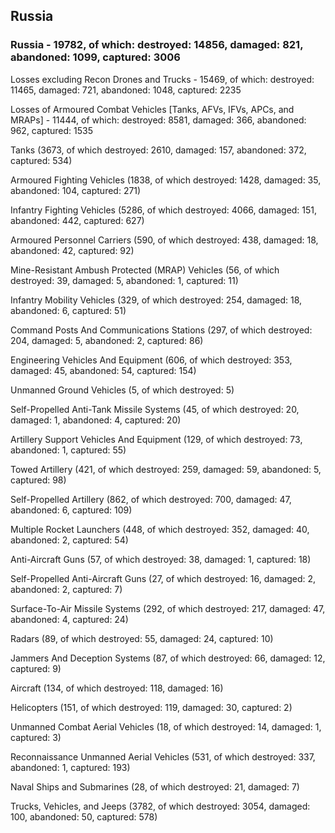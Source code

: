 
 
 ## Russia
 
 ### Russia - 19782, of which: destroyed: 14856, damaged: 821, abandoned: 1099, captured: 3006

 Losses excluding Recon Drones and Trucks - 15469, of which: destroyed: 11465, damaged: 721, abandoned: 1048, captured: 2235

 Losses of Armoured Combat Vehicles [Tanks, AFVs, IFVs, APCs, and MRAPs] - 11444, of which: destroyed: 8581, damaged: 366, abandoned: 962, captured: 1535

 

 

 Tanks (3673, of which destroyed: 2610, damaged: 157, abandoned: 372, captured: 534)

 Armoured Fighting Vehicles (1838, of which destroyed: 1428, damaged: 35, abandoned: 104, captured: 271)

 Infantry Fighting Vehicles (5286, of which destroyed: 4066, damaged: 151, abandoned: 442, captured: 627)

 Armoured Personnel Carriers (590, of which destroyed: 438, damaged: 18, abandoned: 42, captured: 92)

 Mine-Resistant Ambush Protected (MRAP) Vehicles (56, of which destroyed: 39, damaged: 5, abandoned: 1, captured: 11)

 Infantry Mobility Vehicles (329, of which destroyed: 254, damaged: 18, abandoned: 6, captured: 51)

 Command Posts And Communications Stations (297, of which destroyed: 204, damaged: 5, abandoned: 2, captured: 86)

 Engineering Vehicles And Equipment (606, of which destroyed: 353, damaged: 45, abandoned: 54, captured: 154)

 Unmanned Ground Vehicles (5, of which destroyed: 5)

 Self-Propelled Anti-Tank Missile Systems (45, of which destroyed: 20, damaged: 1, abandoned: 4, captured: 20)

 Artillery Support Vehicles And Equipment (129, of which destroyed: 73, abandoned: 1, captured: 55)

 Towed Artillery (421, of which destroyed: 259, damaged: 59, abandoned: 5, captured: 98)

 Self-Propelled Artillery (862, of which destroyed: 700, damaged: 47, abandoned: 6, captured: 109)

 Multiple Rocket Launchers (448, of which destroyed: 352, damaged: 40, abandoned: 2, captured: 54)

 Anti-Aircraft Guns (57, of which destroyed: 38, damaged: 1, captured: 18)

 Self-Propelled Anti-Aircraft Guns (27, of which destroyed: 16, damaged: 2, abandoned: 2, captured: 7)

 Surface-To-Air Missile Systems (292, of which destroyed: 217, damaged: 47, abandoned: 4, captured: 24)

 Radars (89, of which destroyed: 55, damaged: 24, captured: 10)

 Jammers And Deception Systems (87, of which destroyed: 66, damaged: 12, captured: 9)

 Aircraft (134, of which destroyed: 118, damaged: 16)

 Helicopters (151, of which destroyed: 119, damaged: 30, captured: 2)

 Unmanned Combat Aerial Vehicles (18, of which destroyed: 14, damaged: 1, captured: 3)

 Reconnaissance Unmanned Aerial Vehicles (531, of which destroyed: 337, abandoned: 1, captured: 193)

 Naval Ships and Submarines (28, of which destroyed: 21, damaged: 7)

 Trucks, Vehicles, and Jeeps (3782, of which destroyed: 3054, damaged: 100, abandoned: 50, captured: 578)

